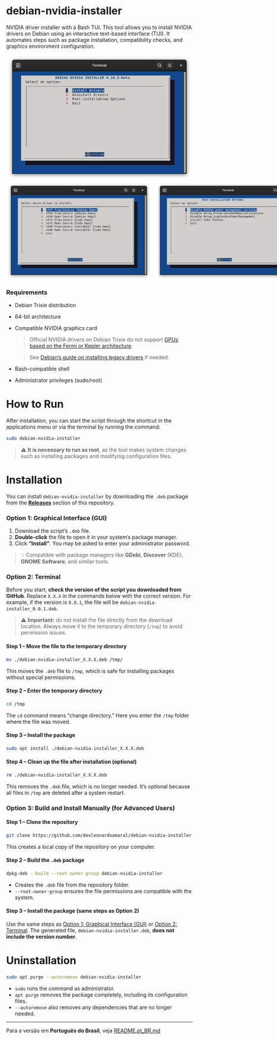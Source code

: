 # debian-nvidia-installer

NVIDIA driver installer with a Bash TUI. This tool allows you to install NVIDIA drivers on Debian using an interactive text-based interface (TUI).
It automates steps such as package installation, compatibility checks, and graphics environment configuration.

<img src="data/screenshots/main-menu.png">

<div style="display:flex; gap:10px;">
  <img src="data/screenshots/drivers-menu.png" width="394" height="266">
  <img src="data/screenshots/post-installation-menu.png" width="394" height="266">
</div>

### Requirements

* Debian Trixie distribution
* 64-bit architecture
* Compatible NVIDIA graphics card
  > Official NVIDIA drivers on Debian Trixie do not support [GPUs based on the Fermi or Kepler architecture](https://www.nvidia.com/en-us/drivers/unix/legacy-gpu/).
  
  > See [Debian’s guide on installing legacy drivers](https://wiki.debian.org/NvidiaGraphicsDrivers#Tesla_Drivers) if needed.
* Bash-compatible shell
* Administrator privileges (sudo/root)

# How to Run

After installation, you can start the script through the shortcut in the applications menu or via the terminal by running the command:

```bash
sudo debian-nvidia-installer
```
> ⚠️ **It is necessary to run as root**, as the tool makes system changes such as installing packages and modifying configuration files.

# Installation

You can install `debian-nvidia-installer` by downloading the `.deb` package from the **[Releases](https://github.com/devleonardoamaral/debian-nvidia-installer/releases)** section of this repository.

### Option 1: Graphical Interface (GUI)

1. Download the script’s `.deb` file.  
2. **Double-click** the file to open it in your system’s package manager.  
3. Click **“Install”**. You may be asked to enter your administrator password.  

> 💡 Compatible with package managers like **GDebi**, **Discover** (KDE), **GNOME Software**, and similar tools.

### Option 2: Terminal

Before you start, **check the version of the script you downloaded from GitHub**.
Replace `X.X.X` in the commands below with the correct version.
For example, if the version is `0.0.1`, the file will be `debian-nvidia-installer_0.0.1.deb`.

> ⚠️ **Important:** do not install the file directly from the download location. Always move it to the temporary directory (`/tmp`) to avoid permission issues.

#### Step 1 – Move the file to the temporary directory

```bash
mv ./debian-nvidia-installer_X.X.X.deb /tmp/
```

This moves the `.deb` file to `/tmp`, which is safe for installing packages without special permissions.

#### Step 2 – Enter the temporary directory

```bash
cd /tmp
```

The `cd` command means “change directory.” Here you enter the `/tmp` folder where the file was moved.

#### Step 3 – Install the package

```bash
sudo apt install ./debian-nvidia-installer_X.X.X.deb
```

#### Step 4 – Clean up the file after installation (optional)

```bash
rm ./debian-nvidia-installer_X.X.X.deb
```

This removes the `.deb` file, which is no longer needed. It’s optional because all files in `/tmp` are deleted after a system restart.

### Option 3: Build and Install Manually (for Advanced Users)

#### Step 1 – Clone the repository

```bash
git clone https://github.com/devleonardoamaral/debian-nvidia-installer.git
```

This creates a local copy of the repository on your computer.

#### Step 2 – Build the `.deb` package

```bash
dpkg-deb --build --root-owner-group debian-nvidia-installer
```

* Creates the `.deb` file from the repository folder.
* `--root-owner-group` ensures the file permissions are compatible with the system.

#### Step 3 – Install the package (same steps as Option 2)

Use the same steps as [Option 1: Graphical Interface (GUI)](#option-1-graphical-interface-gui) or [Option 2: Terminal](#option-2-terminal). The generated file, `debian-nvidia-installer.deb`, **does not include the version number**.


# Uninstallation

```bash
sudo apt purge --autoremove debian-nvidia-installer
```

* `sudo` runs the command as administrator.
* `apt purge` removes the package completely, including its configuration files.
* `--autoremove` also removes any dependencies that are no longer needed.

---

Para a versão em **Português do Brasil**, veja [README.pt_BR.md](README.pt_BR.md)
